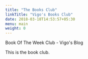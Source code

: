 ```yaml
---
title: "The Books Club"
linkTitle: "Vigo's Books Club"
date: 2018-03-18T14:53:57+05:30
menu: main
weight: 0
---
```


Book Of The Week Club - Vigo's Blog

This is the book club.
